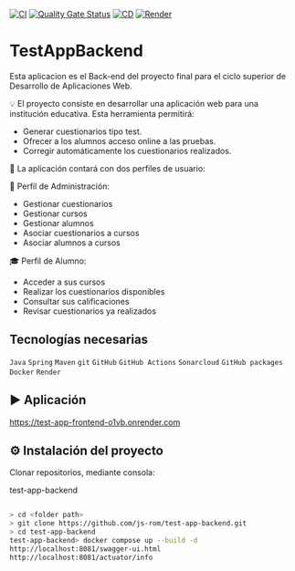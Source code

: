 [![CI](https://github.com/js-rom/test-app-backend/actions/workflows/ci.yml/badge.svg)](https://github.com/js-rom/test-app-backend/actions/workflows/ci.yml)
[![Quality Gate Status](https://sonarcloud.io/api/project_badges/measure?project=js-rom_test-app-backend&metric=alert_status)](https://sonarcloud.io/summary/new_code?id=js-rom_test-app-backend)
[![CD](https://github.com/js-rom/test-app-backend/actions/workflows/cd-docker-render.yml/badge.svg)](https://github.com/js-rom/test-app-backend/actions/workflows/cd-docker-render.yml)
[![Render](https://img.shields.io/website?url=https%3A%2F%2Ftest-app-backend-owlc.onrender.com)](https://test-app-backend-owlc.onrender.com)

# TestAppBackend

Esta aplicacion es el Back-end del proyecto final para el ciclo superior de Desarrollo de Aplicaciones Web.

💡 El proyecto consiste en desarrollar una aplicación web para una institución educativa. Esta herramienta permitirá:

- Generar cuestionarios tipo test.
- Ofrecer a los alumnos acceso online a las pruebas.
- Corregir automáticamente los cuestionarios realizados.

🔐 La aplicación contará con dos perfiles de usuario:

📘 Perfil de Administración:
- Gestionar cuestionarios
- Gestionar cursos
- Gestionar alumnos
- Asociar cuestionarios a cursos
- Asociar alumnos a cursos

🎓 Perfil de Alumno:
- Acceder a sus cursos
- Realizar los cuestionarios disponibles
- Consultar sus calificaciones
- Revisar cuestionarios ya realizados

## Tecnologías necesarias
`Java` `Spring` `Maven` `git` `GitHub` `GitHub Actions` `Sonarcloud` `GitHub packages` `Docker` `Render`

##  ▶️ Aplicación
https://test-app-frontend-o1vb.onrender.com

##  ⚙️ Instalación del proyecto
Clonar repositorios, mediante consola:

test-app-backend

```sh

> cd <folder path>
> git clone https://github.com/js-rom/test-app-backend.git
> cd test-app-backend
test-app-backend> docker compose up --build -d
http://localhost:8081/swagger-ui.html
http://localhost:8081/actuator/info

```